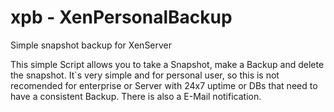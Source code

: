 # xpb - XenPersonalBackup
Simple snapshot backup for XenServer 

This simple Script allows you to take a Snapshot, make a Backup and delete the snapshot. It`s very simple and for personal user, so this is not recomended for enterprise or Server with 24x7 uptime or DBs that need to have a consistent Backup. There is also a E-Mail notification.


